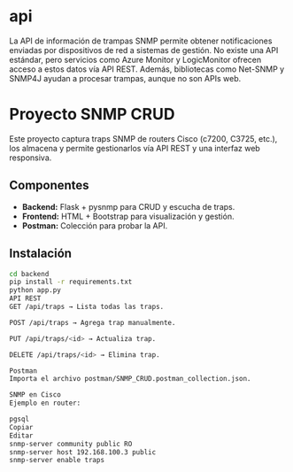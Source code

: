 # api
La API de información de trampas SNMP permite obtener notificaciones enviadas por dispositivos de red a sistemas de gestión. No existe una API estándar, pero servicios como Azure Monitor y LogicMonitor ofrecen acceso a estos datos vía API REST. Además, bibliotecas como Net-SNMP y SNMP4J ayudan a procesar trampas, aunque no son APIs web.
# Proyecto SNMP CRUD

Este proyecto captura traps SNMP de routers Cisco (c7200, C3725, etc.), los almacena y permite gestionarlos vía API REST y una interfaz web responsiva.

## Componentes
- **Backend:** Flask + pysnmp para CRUD y escucha de traps.
- **Frontend:** HTML + Bootstrap para visualización y gestión.
- **Postman:** Colección para probar la API.

## Instalación
```bash
cd backend
pip install -r requirements.txt
python app.py
API REST
GET /api/traps → Lista todas las traps.

POST /api/traps → Agrega trap manualmente.

PUT /api/traps/<id> → Actualiza trap.

DELETE /api/traps/<id> → Elimina trap.

Postman
Importa el archivo postman/SNMP_CRUD.postman_collection.json.

SNMP en Cisco
Ejemplo en router:

pgsql
Copiar
Editar
snmp-server community public RO
snmp-server host 192.168.100.3 public
snmp-server enable traps
